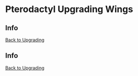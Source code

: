 # Pterodactyl Upgrading Wings

## Info

[Back to Upgrading](/Pterodactyl/3%20-%20Upgrading)

###














## Info

[Back to Upgrading](/Pterodactyl/3%20-%20Upgrading)